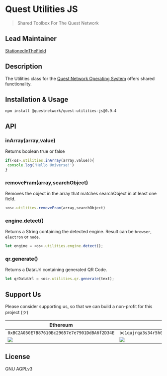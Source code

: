 # Quest Utilities JS
> Shared Toolbox For The Quest Network

## Lead Maintainer

[StationedInTheField](https://github.com/StationedInTheField)

## Description

The Utilities class for the [Quest Network Operating System](https://github.com/QuestNetwork/quest-os-js) offers shared functionality.

## Installation & Usage
```
npm install @questnetwork/quest-utilities-js@0.9.4
```

## API

### inArray(array,value)

Returns boolean true or false
```javascript
if(<os>.utilities.inArray(array,value)){
 console.log('Hello Universe!')
}
```

### removeFram(array,searchObject)

Removes the object in the array that matches searchObject in at least one field.
```javascript
<os>.utilities.removeFram(array,searchObject)
```

### engine.detect()

Returns a String containing the detected engine. Result can be `browser`, `electron` or `node`.
```javascript
let engine = <os>.utilities.engine.detect();
```

### qr.generate()

Returns a DataUrl containing generated QR Code.
```javascript
let qrDataUrl = <os>.utilities.qr.generate(text);
```



## Support Us
Please consider supporting us, so that we can build a non-profit for this project (ツ)

| Ethereum| Bitcoin |
|---|---|
| `0xBC2A050E7B87610Bc29657e7e7901DdBA6f2D34E` | `bc1qujrqa3s34r5h0exgmmcuf8ejhyydm8wwja4fmq`   |
|  <img src="https://github.com/QuestNetwork/qDesk/raw/master/doc/images/eth-qr.png" >   | <img src="https://github.com/QuestNetwork/qDesk/raw/master/doc/images/btc-qr.png" > |

## License

GNU AGPLv3
